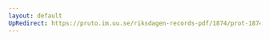 ```yaml
---
layout: default
UpRedirect: https://pruto.im.uu.se/riksdagen-records-pdf/1874/prot-1874--ak--408.pdf
---
```

